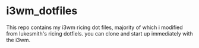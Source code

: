 # i3wm_dotfiles
This repo contains my i3wm ricing dot files, majority of which i modified from lukesmith's ricing dotfiels. you can clone and start up immediately with the i3wm.

